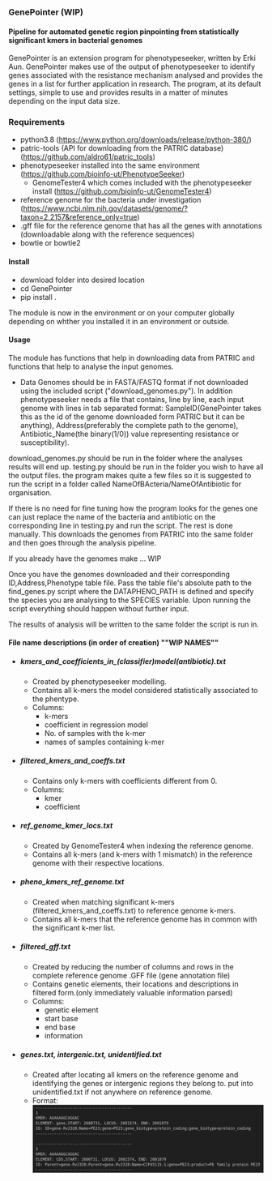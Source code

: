 ### GenePointer (WIP)

#### Pipeline for automated genetic region pinpointing from statistically significant kmers in bacterial genomes

GenePointer is an extension program for phenotypeseeker, written by Erki Aun. GenePointer makes use of the output of phenotypeseeker to identify genes associated with the resistance mechanism analysed and provides the genes in a list for further application in research. The program, at its default settings, simple to use and provides results in a matter of minutes depending on the input data size. 

### Requirements
- python3.8 (https://www.python.org/downloads/release/python-380/)
- patric-tools (API for downloading from the PATRIC database) (https://github.com/aldro61/patric_tools)
- phenotypeseeker installed into the same environment (https://github.com/bioinfo-ut/PhenotypeSeeker)
    - GenomeTester4 which comes included with the phenotypeseeker install (https://github.com/bioinfo-ut/GenomeTester4)
- reference genome for the bacteria under investigation (https://www.ncbi.nlm.nih.gov/datasets/genome/?taxon=2,2157&reference_only=true)
- .gff file for the reference genome that has all the genes with annotations (downloadable along with the reference sequences)
- bowtie or bowtie2

#### Install
- download folder into desired location
- cd GenePointer
- pip install .

The module is now in the environment or on your computer globally depending on whther you installed it in an environment or outside.

#### Usage
The module has functions that help in downloading data from PATRIC and functions that help to analyse the input genomes.

* Data
Genomes should be in FASTA/FASTQ format if not downloaded using the included script ("download_genomes.py").
In addition phenotypeseeker needs a file that contains, line by line, each input genome with lines in tab separated format: SampleID(GenePointer takes this as the id of the genome downloaded form PATRIC but it can be anything), Address(preferably the complete path to the genome), Antibiotic_Name(the binary(1/0)) value representing resistance or susceptibility).


download_genomes.py should be run in the folder where the analyses results will end up.
testing.py should be run in the folder you wish to have all the output files. the program makes quite a few files so it is suggested to run the script in a folder called NameOfBActeria/NameOfAntibiotic for organisation.

If there is no need for fine tuning how the program looks for the genes one can just replace the name of the bacteria and antibiotic on the corresponding line in testing.py and run the script. The rest is done manually. This downloads the genomes from PATRIC into the same folder and then goes through the analysis pipeline.

If you already have the genomes make ... WIP

Once you have the genomes downloaded and their corresponding ID,Address,Phenotype table file. Pass the table file's absolute path to the find_genes.py script where the DATAPHENO_PATH is defined and specify the species you are analysing to the SPECIES variable. Upon running the script everything should happen without further input.

The results of analysis will be written to the same folder the script is run in.

#### File name descriptions (in order of creation) ""WIP NAMES""
- ##### kmers_and_coefficients_in_(classifier)_model_(antibiotic).txt
    - Created by phenotypeseeker modelling.
    - Contains all k-mers the model considered statistically associated to the phentype.
    - Columns:
        - k-mers
        - coefficient in regression model
        - No. of samples with the k-mer
        - names of samples containing k-mer

- ##### filtered_kmers_and_coeffs.txt
    - Contains only k-mers with coefficients different from 0.
    - Columns:
        - kmer
        - coefficient
- ##### ref_genome_kmer_locs.txt
    - Created by GenomeTester4 when indexing the reference genome.
    - Contains all k-mers (and k-mers with 1 mismatch) in the reference genome with their respective locations.
- ##### pheno_kmers_ref_genome.txt
    - Created when matching significant k-mers (filtered_kmers_and_coeffs.txt) to reference genome k-mers.
    - Contains all k-mers that the reference genome has in common with the significant k-mer list.
- ##### filtered_gff.txt
    - Created by reducing the number of columns and rows in the complete reference genome .GFF file (gene annotation file)
    - Contains genetic elements, their locations and descriptions in filtered form.(only immediately valuable information parsed)
    - Columns:
        - genetic element
        - start base
        - end base
        - information
- ##### genes.txt, intergenic.txt, unidentified.txt
    - Created after locating all kmers on the reference genome and identifying the genes or intergenic regions they belong to. put into unidentified.txt if not anywhere on reference genome.
    - Format:
    ![alt text](image.png)